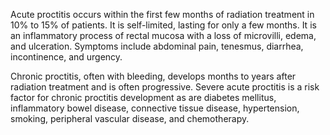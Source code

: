 Acute proctitis occurs within the first few months of radiation treatment in 10% to 15% of patients. It is self-limited, lasting for only a few months. It is an inflammatory process of rectal mucosa with a loss of microvilli, edema, and ulceration. Symptoms include abdominal pain, tenesmus, diarrhea, incontinence, and urgency.

Chronic proctitis, often with bleeding, develops months to years after radiation treatment and is often progressive. Severe acute proctitis is a risk factor for chronic proctitis development as are diabetes mellitus, inflammatory bowel disease, connective tissue disease, hypertension, smoking, peripheral vascular disease, and chemotherapy.